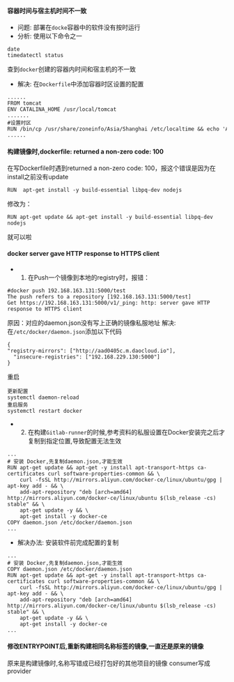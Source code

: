 #### 容器时间与宿主机时间不一致
- 问题: 部署在`docke`容器中的软件没有按时运行
- 分析: 使用以下命令之一
```
date
timedatectl status
```
查到`docker`创建的容器内时间和宿主机的不一致
- 解决: 在`Dockerfile`中添加容器时区设置的配置
```
......
FROM tomcat
ENV CATALINA_HOME /usr/local/tomcat
.......
#设置时区
RUN /bin/cp /usr/share/zoneinfo/Asia/Shanghai /etc/localtime && echo 'Asia/Shanghai' >/etc/timezone
......
```
#### 构建镜像时,dockerfile: returned a non-zero code: 100
在写Dockerfile时遇到returned a non-zero code: 100，报这个错误是因为在install之前没有update
```
RUN  apt-get install -y build-essential libpq-dev nodejs
```
修改为：
```
RUN apt-get update && apt-get install -y build-essential libpq-dev nodejs
```
就可以啦
#### docker server gave HTTP response to HTTPS client
- 1. 在Push一个镜像到本地的registry时，报错：
```
#docker push 192.168.163.131:5000/test
The push refers to a repository [192.168.163.131:5000/test]
Get https://192.168.163.131:5000/v1/_ping: http: server gave HTTP response to HTTPS client
```
原因：对应的daemon.json没有写上正确的镜像私服地址
解决: 在`/etc/docker/daemon.json`添加以下代码
```
{
"registry-mirrors": ["http://aad0405c.m.daocloud.io"],
  "insecure-registries": ["192.168.229.130:5000"]
}
```
重启
```
更新配置
systemctl daemon-reload
重启服务
systemctl restart docker
```
- 2. 在构建`Gitlab-runner`的时候,参考资料的私服设置在Docker安装完之后才复制到指定位置,导致配置无法生效
```
...
# 安装 Docker,先复制daemon.json,才能生效
RUN apt-get update && apt-get -y install apt-transport-https ca-certificates curl software-properties-common && \
    curl -fsSL http://mirrors.aliyun.com/docker-ce/linux/ubuntu/gpg | apt-key add - && \
    add-apt-repository "deb [arch=amd64] http://mirrors.aliyun.com/docker-ce/linux/ubuntu $(lsb_release -cs) stable" && \
    apt-get update -y && \
    apt-get install -y docker-ce
COPY daemon.json /etc/docker/daemon.json
...
```
- 解决办法: 安装软件前完成配置的复制
```
...
# 安装 Docker,先复制daemon.json,才能生效
COPY daemon.json /etc/docker/daemon.json
RUN apt-get update && apt-get -y install apt-transport-https ca-certificates curl software-properties-common && \
    curl -fsSL http://mirrors.aliyun.com/docker-ce/linux/ubuntu/gpg | apt-key add - && \
    add-apt-repository "deb [arch=amd64] http://mirrors.aliyun.com/docker-ce/linux/ubuntu $(lsb_release -cs) stable" && \
    apt-get update -y && \
    apt-get install -y docker-ce
...
```
#### 修改ENTRYPOINT后,重新构建相同名称标签的镜像,一直还是原来的镜像
原来是构建镜像时,名称写错成已经打包好的其他项目的镜像
consumer写成provider